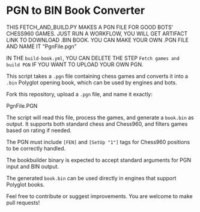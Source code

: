 
# PGN to BIN Book Converter

THIS FETCH_AND_BUILD.PY MAKES A PGN FILE FOR GOOD BOTS' CHESS960 GAMES. JUST RUN A WORKFLOW, YOU WILL GET ARTIFACT LINK TO DOWNLOAD .BIN BOOK. YOU CAN MAKE YOUR OWN .PGN FILE AND NAME IT "PgnFile.pgn"

IN THE `build-book.yml`, YOU CAN DELETE THE STEP `Fetch games and build PGN` IF YOU WANT TO UPLOAD YOUR OWN PGN.

This script takes a `.pgn` file containing chess games and converts it into a `.bin` Polyglot opening book, which can be used by engines and bots.

Fork this repository, upload a `.pgn` file, and name it exactly:

PgnFile.PGN

The script will read this file, process the games, and generate a `book.bin` as output. It supports both standard chess and Chess960, and filters games based on rating if needed.

The PGN must include `[FEN]` and `[SetUp "1"]` tags for Chess960 positions to be correctly handled.

The bookbuilder binary is expected to accept standard arguments for PGN input and BIN output.

The generated `book.bin` can be used directly in engines that support Polyglot books.

Feel free to contribute or suggest improvements. You are welcome to make pull requests!
